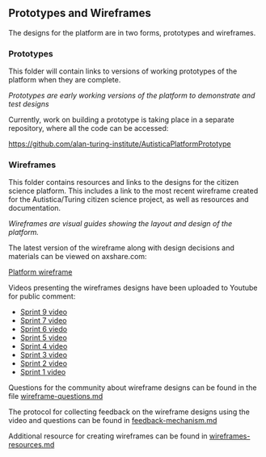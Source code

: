 ## Prototypes and Wireframes

The designs for the platform are in two forms, prototypes and wireframes.

### Prototypes

This folder will contain links to versions of working prototypes of the platform when they are complete.

*Prototypes are early working versions of the platform to demonstrate and test designs*

Currently, work on building a prototype is taking place in a separate repository, where all the code can be accessed:

https://github.com/alan-turing-institute/AutisticaPlatformPrototype

### Wireframes

This folder contains resources and links to the designs for the citizen science platform. This includes a link to the most recent wireframe created for the Autistica/Turing citizen science project, as well as resources and documentation.

*Wireframes are visual guides showing the layout and design of the platform.* 

The latest version of the wireframe along with design decisions and materials can be viewed on axshare.com:

[Platform wireframe](https://c6q95y.axshare.com)

Videos presenting the wireframes designs have been uploaded to Youtube for public comment: 

* [Sprint 9 video](https://youtu.be/vRm5BaR7fKA)
* [Sprint 7 video](https://www.youtube.com/watch?v=3a3A1BxFBUU&feature=youtu.be)
* [Sprint 6 viedo](https://www.youtube.com/watch?v=UAon_KHBaMM&feature=youtu.be)
* [Sprint 5 video](https://www.youtube.com/watch?v=GWvf1KbF5GE&feature=youtu.be)
* [Sprint 4 video](https://www.youtube.com/watch?v=0VXnqlS94Oo&feature=youtu.be)
* [Sprint 3 video](https://www.youtube.com/watch?v=IG-Vq8m8ELA&feature=youtu.be)
* [Sprint 2 video](https://www.youtube.com/watch?v=A_6uOwFZRfo&feature=youtu.be)
* [Sprint 1 video](https://www.youtube.com/watch?v=4f6kn5HLysc)

Questions for the community about wireframe designs can be found in the file [wireframe-questions.md](wireframe-questions.md)

The protocol for collecting feedback on the wireframe designs using the video and questions can be found in [feedback-mechanism.md](feedback-mechanism.md)

Additional resource for creating wireframes can be found in [wireframes-resources.md](wireframes-resources.md)
